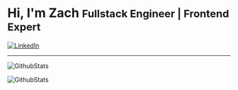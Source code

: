 <!-- <style>
    * {
        cursor: url(cursor.png), auto;
    }
    .title {
        color: #aaaaff;
        transition: color 0.5s;
        display: flex;
        justify-content:center;
        align-items: center;
        width: 100%;

    }
    .title:hover {
        color: #ccccff;
        text-shadow: 0 0 5px #ccccff;
    }
    .sub-title {
        padding-left: 10px;
        font-size: 0.8em;
    }
    .badges {
        display: flex;
        justify-content:center;
    }
    .link-badges {
        width: 100%;
        display: flex;
        justify-content:center;
        cursor: url('cursor.png'), default;
    }
    .link-badges:hover {
        transform: scale(1.1);
        cursor: url('cursor.png'), default;
    }
</style> -->

# <div align="" class="title" ><strong>Hi, I'm Zach</strong> <small class="sub-title">Fullstack Engineer | Frontend Expert</small></div>

<div class="link-badges">

[![LinkedIn](https://img.shields.io/badge/LinkedIn-0077B5?style=for-the-badge&logo=linkedin&logoColor=white)](https://linkedin.com/in/zachmoore1)

</div>

<!--
<div align="">Creative developer with frontend expertise. I design and execute user experiences that perfectly marry functional specs, and beautiful design while accomplishing business objectives. I'm ambitious and I love to attempt things that have never been done before.</div> -->

<!-- --- -->

<!-- ## <div align="" ><strong>Problems I love to solve</strong></div> -->

<!-- <div align="">
    <div style="display: inline-block;">
        <p><strong>Performance Optimization</strong>: Nothing like the challenge of making slow code fast.</p>
        <p><strong>Creative Experiences</strong>: determining the best way to accomplish business goals</p>
    </div>
    <div style="display: inline-block;">
        <p><strong>Conversion Optimization</strong>: A/B testing, Psychology</p>
        <p><strong>Graphics</strong>: The opportunity to think outside the box and work with 2d/3d effects and renderers</p>
        <p><strong>UI/UX</strong>: I love to dig deep and think about the users journey and how to get to the destination quickly</p>
    </div>
</div> -->

---

<!-- ## <div align="" ><strong>What I'm Up To</strong></div>

<div align="">
<p>At the moment, I write alot of JavaScript(VueJS) and Dart(Flutter).
On top of the numerous projects I'm building and maintaining at the day job, I'm also starting a blog and building a new personal website.</p>
</div> -->

<!-- --- -->

<div class="badges">

![GithubStats](https://github-readme-stats.vercel.app/api?username=zachacious&theme=dracula&count_private=True&hide=contribs,issues&show_icons=Truet&hide_border=True&hide_rank=True)

![GithubStats](https://github-readme-stats.vercel.app/api/top-langs/?username=zachacious&theme=dracula&layout=compact&hide_border=True&langs_count=10)

</div>
